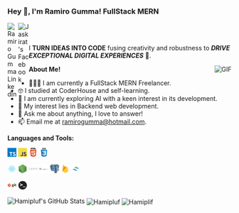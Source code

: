 <h3 title="hehehe"> Hey 👋, I'm Ramiro Gumma! FullStack MERN</h3>

<a href="https://www.linkedin.com/in/ramiro-gabriel-gumma-400993240/">
  <img align="left" alt="Ramiro Gumma LinkedIn" width="24px" src="https://cdn.jsdelivr.net/npm/simple-icons@v3/icons/linkedin.svg" />
</a>
<a href="https://portafolio-nextjs-omega.vercel.app/">
  <img align="left" alt="Jaskirat's Facebook" width="24px" src="https://cdn-icons-png.flaticon.com/512/977/977597.png" />
</a>




<br />
<br />

I **TURN IDEAS INTO CODE** fusing creativity and robustness to ***DRIVE EXCEPTIONAL DIGITAL EXPERIENCES*** 🚀.
 

  <img align="right" alt="GIF" src="https://i.pinimg.com/originals/e4/26/70/e426702edf874b181aced1e2fa5c6cde.gif" />

**About Me!**
- 👨🏽‍💻 I am currently a FullStack MERN Freelancer.
- 🤓 I studied at CoderHouse and self-learning.
- 🌱 I am currently exploring AI with a keen interest in its development. 
- 🤔 My interest lies in Backend web development.
- 💬 Ask me about anything, I love to answer!
- 📫 Email me at [ramirogumma@hotmail.com](mailto:ramirogumma@hotmail.com).



**Languages and Tools:**  


<code><img height="20" src="https://raw.githubusercontent.com/github/explore/80688e429a7d4ef2fca1e82350fe8e3517d3494d/topics/typescript/typescript.png"></code>
<code><img height="20" src="https://raw.githubusercontent.com/github/explore/80688e429a7d4ef2fca1e82350fe8e3517d3494d/topics/javascript/javascript.png"></code>
<code><img height="20" src="https://raw.githubusercontent.com/github/explore/80688e429a7d4ef2fca1e82350fe8e3517d3494d/topics/html/html.png"></code>
<code><img height="20" src="https://raw.githubusercontent.com/github/explore/80688e429a7d4ef2fca1e82350fe8e3517d3494d/topics/css/css.png"></code>

<code><img height="20" src="https://raw.githubusercontent.com/github/explore/80688e429a7d4ef2fca1e82350fe8e3517d3494d/topics/react/react.png"></code>
<code><img height="20" src="https://raw.githubusercontent.com/github/explore/80688e429a7d4ef2fca1e82350fe8e3517d3494d/topics/nodejs/nodejs.png"></code>
<code><img height="20" src="https://raw.githubusercontent.com/github/explore/80688e429a7d4ef2fca1e82350fe8e3517d3494d/topics/express/express.png"></code>
<code><img height="20" src="https://raw.githubusercontent.com/github/explore/80688e429a7d4ef2fca1e82350fe8e3517d3494d/topics/mongodb/mongodb.png"></code>
<code><img height="20" src="https://raw.githubusercontent.com/github/explore/80688e429a7d4ef2fca1e82350fe8e3517d3494d/topics/postgresql/postgresql.png"></code>
<code><img height="20" src="https://raw.githubusercontent.com/github/explore/80688e429a7d4ef2fca1e82350fe8e3517d3494d/topics/firebase/firebase.png"></code>
<code><img height="20" src="https://raw.githubusercontent.com/github/explore/80688e429a7d4ef2fca1e82350fe8e3517d3494d/topics/tailwind/tailwind.png"></code>

<code><img height="20" src="https://raw.githubusercontent.com/github/explore/80688e429a7d4ef2fca1e82350fe8e3517d3494d/topics/git/git.png"></code>
<code><img height="20" src="https://raw.githubusercontent.com/github/explore/80688e429a7d4ef2fca1e82350fe8e3517d3494d/topics/terminal/terminal.png"></code>

<img src="https://github-readme-stats.vercel.app/api?username=Hamipluf&show_icons=true&hide_border=false&count_private=true&theme=shades-of-purple&icon_color=fa0d000" alt="Hamipluf's GitHub Stats">
<img align="center" src="https://github-readme-streak-stats.herokuapp.com/?user=Hamipluf&count_private=true&theme=radical" alt="Hamipluf" />
<img align="center" width=500 src="https://github-readme-stats.vercel.app/api/top-langs/?username=Hamipluf&count_private=true&theme=radical" alt="Hamiplif" />


